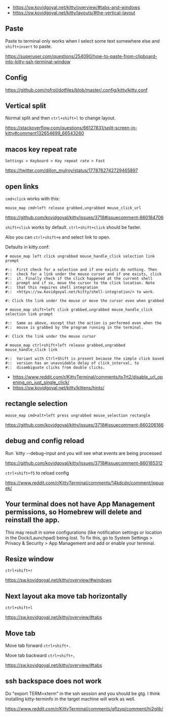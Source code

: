 - https://sw.kovidgoyal.net/kitty/overview/#tabs-and-windows
- https://sw.kovidgoyal.net/kitty/layouts/#the-vertical-layout

## Paste

Paste to terminal only works when I select some text somewhere else and `shift+insert` to paste.

https://superuser.com/questions/254090/how-to-paste-from-clipboard-into-kitty-ssh-terminal-window

## Config

https://github.com/rofrol/dotfiles/blob/master/.config/kitty/kitty.conf

## Vertical split

Normal split and then `ctrl+shift+l` to change layout.

https://stackoverflow.com/questions/66127831/split-screen-in-kitty#comment132654699_66543260

## macos key repeat rate

`Settings > Keyboard > Key repeat rate > Fast`

https://twitter.com/dillon_mulroy/status/1778762742729465897

## open links

`cmd+click` works with this:

`mouse_map cmd+left release grabbed,ungrabbed mouse_click_url`

https://github.com/kovidgoyal/kitty/issues/3718#issuecomment-860184706

`shift+click` works by default. `ctrl+shift+click` should be faster.

Also you can `ctrl+shift+e` and select link to open.

Defaults in kitty.conf:

```
# mouse_map left click ungrabbed mouse_handle_click selection link prompt

#::  First check for a selection and if one exists do nothing. Then
#::  check for a link under the mouse cursor and if one exists, click
#::  it. Finally check if the click happened at the current shell
#::  prompt and if so, move the cursor to the click location. Note
#::  that this requires shell integration
#::  <https://sw.kovidgoyal.net/kitty/shell-integration/> to work.

#: Click the link under the mouse or move the cursor even when grabbed

# mouse_map shift+left click grabbed,ungrabbed mouse_handle_click selection link prompt

#::  Same as above, except that the action is performed even when the
#::  mouse is grabbed by the program running in the terminal.

#: Click the link under the mouse cursor

# mouse_map ctrl+shift+left release grabbed,ungrabbed mouse_handle_click link

#::  Variant with Ctrl+Shift is present because the simple click based
#::  version has an unavoidable delay of click_interval, to
#::  disambiguate clicks from double clicks.
```

- https://www.reddit.com/r/KittyTerminal/comments/tx7rt2/disable_url_opening_on_just_single_click/
- https://sw.kovidgoyal.net/kitty/kittens/hints/

## rectangle selection

`mouse_map cmd+alt+left press ungrabbed mouse_selection rectangle`

https://github.com/kovidgoyal/kitty/issues/3718#issuecomment-860206166

## debug and config reload

Run `kitty --debug-input and you will see what events are being processed

https://github.com/kovidgoyal/kitty/issues/3718#issuecomment-860185312

`ctrl+shift+f5` to reload config

https://www.reddit.com/r/KittyTerminal/comments/14kdcdx/comment/jppuoek/

## Your terminal does not have App Management permissions, so Homebrew will delete and reinstall the app.

This may result in some configurations (like notification settings or location in the Dock/Launchpad) being lost.
To fix this, go to System Settings > Privacy & Security > App Management and add or enable your terminal.

## Resize window

`ctrl+shift+r`

https://sw.kovidgoyal.net/kitty/overview/#windows

## Next layout aka move tab horizontally

`ctrl+shift+l`

https://sw.kovidgoyal.net/kitty/overview/#tabs

## Move tab

Move tab forward `ctrl+shift+.`

Move tab backward `ctrl+shift+,`

https://sw.kovidgoyal.net/kitty/overview/#tabs

## ssh backspace does not work

Do "export TERM=xterm" in the ssh session and you should be gtg. I think installing kitty-terminfo in the target machine will work as well.

https://www.reddit.com/r/KittyTerminal/comments/qflzyq/comment/hi2glib/
